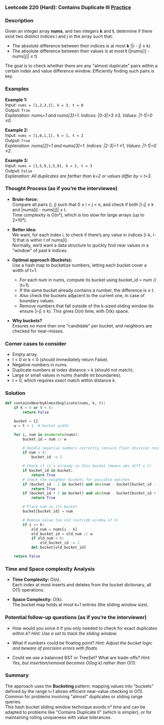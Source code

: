 ### Leetcode 220 (Hard): Contains Duplicate III [Practice](https://leetcode.com/problems/contains-duplicate-iii)

### Description  
Given an integer array **nums**, and two integers **k** and **t**, determine if there exist two distinct indices *i* and *j* in the array such that:
- The absolute difference between their indices is at most **k** (|i - j| ≤ k)
- The absolute difference between their values is at most **t** (|nums[i] - nums[j]| ≤ t)

The goal is to check whether there are any "almost duplicate" pairs within a certain index and value difference window. Efficiently finding such pairs is key.

### Examples  

**Example 1:**  
Input: `nums = [1,2,3,1], k = 3, t = 0`  
Output: `True`  
*Explanation: nums=1 and nums[3]=1. Indices: |0-3|=3 ≤3, Values: |1-1|=0 ≤0.*

**Example 2:**  
Input: `nums = [1,0,1,1], k = 1, t = 2`  
Output: `True`  
*Explanation: nums[2]=1 and nums[3]=1. Indices: |2-3|=1 ≤1, Values: |1-1|=0 ≤2.*

**Example 3:**  
Input: `nums = [1,5,9,1,5,9], k = 2, t = 3`  
Output: `False`  
*Explanation: All duplicates are farther than k=2 or values differ by > t=3.*

### Thought Process (as if you’re the interviewee)  
- **Brute-force:**  
  Compare all pairs (i, j) such that 0 ≤ i < j < n, and check if both |i-j| ≤ k and |nums[i] - nums[j]| ≤ t.  
  Time complexity is O(n²), which is too slow for large arrays (up to 2×10⁴).

- **Better idea:**  
  We want, for each index i, to check if there’s any value in indices [i-k, i-1] that is within t of nums[i].  
  Normally, we’d want a data structure to quickly find near values in a "window" of past k indices.

- **Optimal approach (Buckets):**  
  Use a hash map to bucketize numbers, letting each bucket cover a width of t+1.  
  - For each num in nums, compute its bucket using bucket_id = num // (t+1).
  - If the same bucket already contains a number, the difference is ≤ t.
  - Also check the buckets adjacent to the current one, in case of boundary values.
  - Remove numbers that fall outside of the k-sized sliding window (to ensure |i-j| ≤ k).
  This gives O(n) time, with O(k) space.

- **Why buckets?**  
  Ensures no more than one "candidate" per bucket, and neighbors are checked for near-misses.

### Corner cases to consider  
- Empty array.
- t < 0 or k < 0 (should immediately return False).
- Negative numbers in nums.
- Duplicate numbers at index distance > k (should not match).
- Large or small values in nums (handle int boundaries).
- t = 0, which requires *exact* match within distance k.

### Solution

```python
def containsNearbyAlmostDuplicate(nums, k, t):
    if k < 0 or t < 0:
        return False

    bucket = {}
    w = t + 1  # bucket width

    for i, num in enumerate(nums):
        bucket_id = num // w

        # Handle negative numbers correctly (ensure floor division result for negatives)
        if num < 0:
            bucket_id -= 1

        # Check if it's already in this bucket (means abs diff ≤ t)
        if bucket_id in bucket:
            return True
        # Check the neighbor buckets for possible matches
        if (bucket_id - 1 in bucket) and abs(num - bucket[bucket_id - 1]) < w:
            return True
        if (bucket_id + 1 in bucket) and abs(num - bucket[bucket_id + 1]) < w:
            return True

        # Place num in its bucket
        bucket[bucket_id] = num

        # Remove value too old (outside window of k)
        if i >= k:
            old_num = nums[i - k]
            old_bucket_id = old_num // w
            if old_num < 0:
                old_bucket_id -= 1
            del bucket[old_bucket_id]

    return False
```

### Time and Space complexity Analysis  

- **Time Complexity:** O(n).  
  Each index at most inserts and deletes from the bucket dictionary, all O(1) operations.

- **Space Complexity:** O(k).  
  The bucket map holds at most k+1 entries (the sliding window size).

### Potential follow-up questions (as if you’re the interviewer)  

- How would you solve it if you only needed to check for exact duplicates within k?
  *Hint: Use a set to track the sliding window.*

- What if numbers could be floating point?
  *Hint: Adjust the bucket logic and beware of precision errors with floats.*

- Could we use a balanced BST or TreeSet? What are trade-offs?
  *Hint: Yes, but insertion/removal becomes O(log k) rather than O(1).*

### Summary
The approach uses the **Bucketing** pattern: mapping values into "buckets" defined by the range t+1 allows efficient near-value checking in O(1).  
Common for problems involving "almost" duplicates or sliding range queries.  
This hash bucket sliding window technique avoids n² time and can be adapted to problems like "Contains Duplicate II" (which is simpler), or for maintaining rolling uniqueness with value tolerances.